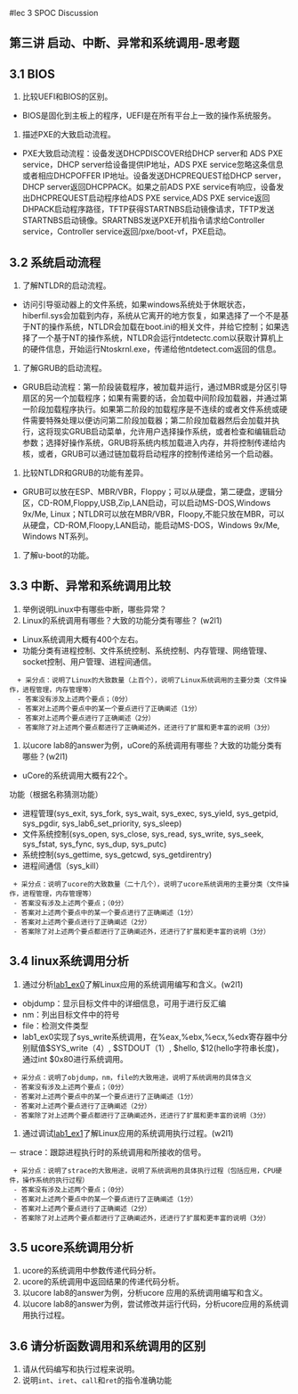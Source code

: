 #lec 3 SPOC Discussion

## 第三讲 启动、中断、异常和系统调用-思考题

## 3.1 BIOS
 1. 比较UEFI和BIOS的区别。
- BIOS是固化到主板上的程序，UEFI是在所有平台上一致的操作系统服务。
 1. 描述PXE的大致启动流程。

- PXE大致启动流程：设备发送DHCPDISCOVER给DHCP server和 ADS PXE service，DHCP server给设备提供IP地址，ADS PXE service忽略这条信息或者相应DHCPOFFER IP地址。设备发送DHCPREQUEST给DHCP server，DHCP server返回DHCPPACK。如果之前ADS PXE service有响应，设备发出DHCPREQUEST启动程序给ADS PXE service,ADS PXE service返回DHPACK启动程序路径，TFTP获得STARTNBS启动镜像请求，TFTP发送STARTNBS启动镜像。SRARTNBS发送PXE开机指令请求给Controller service，Controller service返回/pxe/boot-vf，PXE启动。

## 3.2 系统启动流程
 1. 了解NTLDR的启动流程。
- 访问引导驱动器上的文件系统，如果windows系统处于休眠状态，hiberfil.sys会加载到内存，系统从它离开的地方恢复，如果选择了一个不是基于NT的操作系统，NTLDR会加载在boot.ini的相关文件，并给它控制；如果选择了一个基于NT的操作系统，NTLDR会运行ntdetectc.com以获取计算机上的硬件信息，开始运行Ntoskrnl.exe，传递给他ntdetect.com返回的信息。
 1. 了解GRUB的启动流程。
- GRUB启动流程：第一阶段装载程序，被加载并运行，通过MBR或是分区引导扇区的另一个加载程序；如果有需要的话，会加载中间阶段加载器，并通过第一阶段加载程序执行。如果第二阶段的加载程序是不连续的或者文件系统或硬件需要特殊处理以便访问第二阶段加载器；第二阶段加载器然后会加载并执行，这将现实GRUB启动菜单，允许用户选择操作系统，或者检查和编辑启动参数；选择好操作系统，GRUB将系统内核加载进入内存，并将控制传递给内核，或者，GRUB可以通过链加载将启动程序的控制传递给另一个启动器。
 1. 比较NTLDR和GRUB的功能有差异。
- GRUB可以放在ESP、MBR/VBR，Floppy；可以从硬盘，第二硬盘，逻辑分区，CD-ROM,Floppy,USB,Zip,LAN启动，可以启动MS-DOS,Windows 9x/Me, Linux；NTLDR可以放在MBR/VBR，Floopy,不能只放在MBR，可以从硬盘，CD-ROM,Floopy,LAN启动，能启动MS-DOS，Windows 9x/Me, Windows NT系列。
 1. 了解u-boot的功能。

## 3.3 中断、异常和系统调用比较
 1. 举例说明Linux中有哪些中断，哪些异常？
 1. Linux的系统调用有哪些？大致的功能分类有哪些？  (w2l1)
- Linux系统调用大概有400个左右。
- 功能分类有进程控制、文件系统控制、系统控制、内存管理、网络管理、socket控制、用户管理、进程间通信。

```
  + 采分点：说明了Linux的大致数量（上百个），说明了Linux系统调用的主要分类（文件操作，进程管理，内存管理等）
  - 答案没有涉及上述两个要点；（0分）
  - 答案对上述两个要点中的某一个要点进行了正确阐述（1分）
  - 答案对上述两个要点进行了正确阐述（2分）
  - 答案除了对上述两个要点都进行了正确阐述外，还进行了扩展和更丰富的说明（3分）
 ```
 
 1. 以ucore lab8的answer为例，uCore的系统调用有哪些？大致的功能分类有哪些？(w2l1)
- uCore的系统调用大概有22个。

功能（根据名称猜测功能）
- 进程管理(sys_exit, sys_fork, sys_wait, sys_exec, sys_yield, sys_getpid, sys_pgdir, sys_lab6_set_priority, sys_sleep)
- 文件系统控制(sys_open, sys_close, sys_read, sys_write, sys_seek, sys_fstat, sys_fync, sys_dup, sys_putc)
- 系统控制(sys_gettime, sys_getcwd, sys_getdirentry)
- 进程间通信（sys_kill）

 ```
  + 采分点：说明了ucore的大致数量（二十几个），说明了ucore系统调用的主要分类（文件操作，进程管理，内存管理等）
  - 答案没有涉及上述两个要点；（0分）
  - 答案对上述两个要点中的某一个要点进行了正确阐述（1分）
  - 答案对上述两个要点进行了正确阐述（2分）
  - 答案除了对上述两个要点都进行了正确阐述外，还进行了扩展和更丰富的说明（3分）
 ```
 
## 3.4 linux系统调用分析
 1. 通过分析[lab1_ex0](https://github.com/chyyuu/ucore_lab/blob/master/related_info/lab1/lab1-ex0.md)了解Linux应用的系统调用编写和含义。(w2l1)
-  objdump：显示目标文件中的详细信息，可用于进行反汇编
-  nm：列出目标文件中的符号
-  file：检测文件类型
-  lab1_ex0实现了sys_write系统调用，在%eax,%ebx,%ecx,%edx寄存器中分别赋值$SYS_write（4）, $STDOUT（1）, $hello, $12(hello字符串长度)，通过int $0x80进行系统调用。

 ```
  + 采分点：说明了objdump，nm，file的大致用途，说明了系统调用的具体含义
  - 答案没有涉及上述两个要点；（0分）
  - 答案对上述两个要点中的某一个要点进行了正确阐述（1分）
  - 答案对上述两个要点进行了正确阐述（2分）
  - 答案除了对上述两个要点都进行了正确阐述外，还进行了扩展和更丰富的说明（3分）
 
 ```
 
 1. 通过调试[lab1_ex1](https://github.com/chyyuu/ucore_lab/blob/master/related_info/lab1/lab1-ex1.md)了解Linux应用的系统调用执行过程。(w2l1)
 
－ strace：跟踪进程执行时的系统调用和所接收的信号。

 ```
  + 采分点：说明了strace的大致用途，说明了系统调用的具体执行过程（包括应用，CPU硬件，操作系统的执行过程）
  - 答案没有涉及上述两个要点；（0分）
  - 答案对上述两个要点中的某一个要点进行了正确阐述（1分）
  - 答案对上述两个要点进行了正确阐述（2分）
  - 答案除了对上述两个要点都进行了正确阐述外，还进行了扩展和更丰富的说明（3分）
 ```
 
## 3.5 ucore系统调用分析
 1. ucore的系统调用中参数传递代码分析。
 1. ucore的系统调用中返回结果的传递代码分析。
 1. 以ucore lab8的answer为例，分析ucore 应用的系统调用编写和含义。
 1. 以ucore lab8的answer为例，尝试修改并运行代码，分析ucore应用的系统调用执行过程。
 
## 3.6 请分析函数调用和系统调用的区别
 1. 请从代码编写和执行过程来说明。
   1. 说明`int`、`iret`、`call`和`ret`的指令准确功能
 
